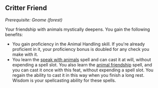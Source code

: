 ## Critter Friend
*Prerequisite: Gnome (forest)*

Your friendship with animals mystically deepens. You gain the following benefits:

* You gain proficiency in the Animal Handling skill. If you're already proficient in it, your proficiency bonus is doubled for any check you make with it.
* You learn the [speak with animals](../Magic/Spells/speak-with-animals.md) spell and can cast it at will, without expending a spell slot. You also learn the [animal friendship](../Magic/Spells/animal-friendship.md) spell, and you can cast it once with this feat, without expending a spell slot. You regain the ability to cast it in this way when you finish a long rest. Wisdom is your spellcasting ability for these spells.


